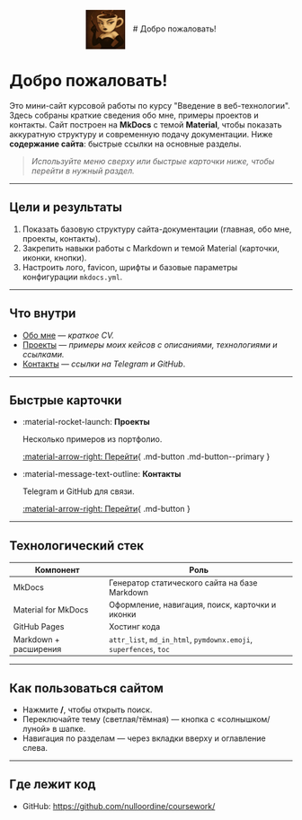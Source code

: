 <p align="center">
  <img src="assets/images/logo.png" alt="Логотип" width="70" style="vertical-align:middle; margin-right:10px;"> # Добро пожаловать!
</p>

# Добро пожаловать! 

Это мини-сайт курсовой работы по курсу "Введение в веб-технологии". 
Здесь собраны краткие сведения обо мне, примеры проектов и контакты. Сайт построен на **MkDocs** с темой **Material**, чтобы показать аккуратную структуру и современную подачу документации.
Ниже **содержание сайта**: быстрые ссылки на основные разделы.

> *Используйте меню сверху или быстрые карточки ниже, чтобы перейти в нужный раздел.*

---

## Цели и результаты

1. Показать базовую структуру сайта-документации (главная, обо мне, проекты, контакты).
2. Закрепить навыки работы с Markdown и темой Material (карточки, иконки, кнопки).
3. Настроить лого, favicon, шрифты и базовые параметры конфигурации `mkdocs.yml`.

---

## Что внутри

- [Обо мне](about.md) — *краткое CV.*
- [Проекты](projects.md) — *примеры моих кейсов с описаниями, технологиями и ссылками.*
- [Контакты](contacts.md) — *ссылки на Telegram и GitHub*.

---

## Быстрые карточки

<div class="grid cards" markdown="1">

-   :material-rocket-launch: **Проекты**

    Несколько примеров из портфолио.

    [:material-arrow-right: Перейти](projects.md){ .md-button .md-button--primary }

-   :material-message-text-outline: **Контакты**

    Telegram и GitHub для связи.

    [:material-arrow-right: Перейти](contacts.md){ .md-button }

</div>

---

## Технологический стек 

| Компонент | Роль |
|---|---|
| MkDocs | Генератор статического сайта на базе Markdown |
| Material for MkDocs | Оформление, навигация, поиск, карточки и иконки |
| GitHub Pages | Хостинг кода |
| Markdown + расширения | `attr_list`, `md_in_html`, `pymdownx.emoji`, `superfences`, `toc` |

---

## Как пользоваться сайтом

- Нажмите **/**, чтобы открыть поиск.  
- Переключайте тему (светлая/тёмная) — кнопка с «солнышком/луной» в шапке.  
- Навигация по разделам — через вкладки вверху и оглавление слева.

---

## Где лежит код

- GitHub: https://github.com/nulloordine/coursework/